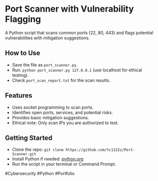 # Port Scanner with Vulnerability Flagging

A Python script that scans common ports (22, 80, 443) and flags potential vulnerabilities with mitigation suggestions.

## How to Use
- Save the file as `port_scanner.py`.
- Run: `python port_scanner.py 127.0.0.1` (use localhost for ethical testing).
- Check `port_scan_report.txt` for the scan results.

## Features
- Uses socket programming to scan ports.
- Identifies open ports, services, and potential risks.
- Provides basic mitigation suggestions.
- Ethical note: Only scan IPs you are authorized to test.

## Getting Started
- Clone the repo: `git clone https://github.com/tc1122z/Port-Scanner.git`
- Install Python if needed: [python.org](https://www.python.org/downloads/)
- Run the script in your terminal or Command Prompt.

#Cybersecurity #Python #Portfolio